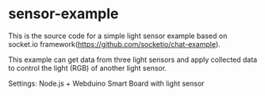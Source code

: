 # sensor-example

This is the source code for a simple light sensor example based on socket.io framework(https://github.com/socketio/chat-example). 

This example can get data from three light sensors and apply collected data to control the light (RGB) of another light sensor.

Settings:
Node.js + Webduino Smart Board with light sensor

